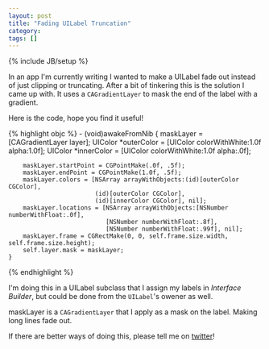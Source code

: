 ```yaml
---
layout: post
title: "Fading UILabel Truncation"
category: 
tags: []
---
```

{% include JB/setup %}

In an app I'm currently writing I wanted to make a UILabel fade out instead of just clipping or truncating. After a bit of tinkering this is the solution I came up with. It uses a `CAGradientLayer` to mask the end of the label with a gradient.

Here is the code, hope you find it useful!

{% highlight objc %}
    - (void)awakeFromNib
    {
        maskLayer = [CAGradientLayer layer];
        UIColor *outerColor = [UIColor colorWithWhite:1.0f alpha:1.0f];
        UIColor *innerColor = [UIColor colorWithWhite:1.0f alpha:.0f];
    
        maskLayer.startPoint = CGPointMake(.0f, .5f);
        maskLayer.endPoint = CGPointMake(1.0f, .5f);
        maskLayer.colors = [NSArray arrayWithObjects:(id)[outerColor CGColor],
                            (id)[outerColor CGColor],
                            (id)[innerColor CGColor], nil];
        maskLayer.locations = [NSArray arrayWithObjects:[NSNumber numberWithFloat:.0f],
                               [NSNumber numberWithFloat:.8f],
                               [NSNumber numberWithFloat:.99f], nil];
        maskLayer.frame = CGRectMake(0, 0, self.frame.size.width, self.frame.size.height);
        self.layer.mask = maskLayer;
    }
{% endhighlight %}

I'm doing this in a UILabel subclass that I assign my labels in _Interface Builder_, but could be done from the `UILabel`'s owener as well.

maskLayer is a `CAGradientLayer` that I apply as a mask on the label. Making long lines fade out.

If there are better ways of doing this, please tell me on [twitter](http://twitter.com/simmelj)!